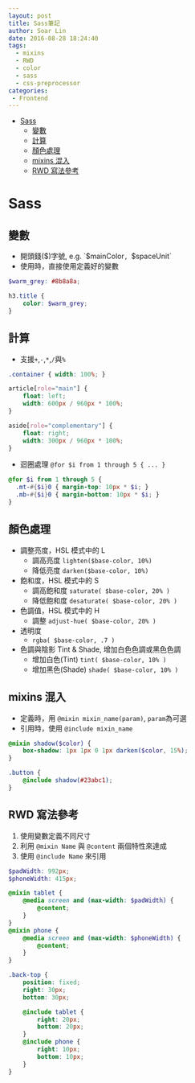 ```yaml
---
layout: post
title: Sass筆記
author: Soar Lin
date: 2016-08-28 18:24:40
tags:
  - mixins
  - RWD
  - color
  - sass
  - css-preprocessor
categories:
 - Frontend
---
```

<!-- MarkdownTOC -->

- [Sass](#sass)
  - [變數](#變數)
  - [計算](#計算)
  - [顏色處理](#顏色處理)
  - [mixins 混入](#mixins-混入)
  - [RWD 寫法參考](#rwd-寫法參考)

<!-- /MarkdownTOC -->


<a name="sass"></a>
# Sass
<a name="變數"></a>
## 變數
* 開頭錢($)字號, e.g. `$mainColor`, `$spaceUnit`
* 使用時，直接使用定義好的變數

````scss
$warm_grey: #8b8a8a;

h3.title {
    color: $warm_grey;
}
````

<a name="計算"></a>
## 計算
* 支援`+`,`-`,`*`,`/`與`%`

````scss
.container { width: 100%; }

article[role="main"] {
    float: left;
    width: 600px / 960px * 100%;
}

aside[role="complementary"] {
    float: right;
    width: 300px / 960px * 100%;
}
````

* 迴圈處理 `@for $i from 1 through 5 { ... } `

````scss
@for $i from 1 through 5 {
  .mt-#{$i}0 { margin-top: 10px * $i; }
  .mb-#{$i}0 { margin-bottom: 10px * $i; }
}
````

<a name="顏色處理"></a>
## 顏色處理
* 調整亮度，HSL 模式中的 L
  * 調高亮度 `lighten($base-color, 10%)`
  * 降低亮度 `darken($base-color, 10%)`
* 飽和度，HSL 模式中的 S
  * 調高飽和度 `saturate( $base-color, 20% )`
  * 降低飽和度 `desaturate( $base-color, 20% )`
* 色調值，HSL 模式中的 H
  * 調整 `adjust-hue( $base-color, 20% )`
* 透明度
  * `rgba( $base-color, .7 )`
* 色調與陰影 Tint & Shade, 增加白色色調或黑色色調
  * 增加白色(Tint) `tint( $base-color, 10% )`
  * 增加黑色(Shade) `shade( $base-color, 10% )`

<a name="mixins-混入"></a>
## mixins 混入
* 定義時，用 `@mixin mixin_name(param)`, `param`為可選
* 引用時，使用 `@include mixin_name`

````scss
@mixin shadow($color) {
    box-shadow: 1px 1px 0 1px darken($color, 15%);
}

.button {
    @include shadow(#23abc1);
}
````

<a name="rwd-寫法參考"></a>
## RWD 寫法參考
1. 使用變數定義不同尺寸
2. 利用 `@mixin Name` 與 `@content` 兩個特性來達成
3. 使用 `@include Name` 來引用

````scss
$padWidth: 992px;
$phoneWidth: 415px;

@mixin tablet {
    @media screen and (max-width: $padWidth) {
        @content;
    }
}
@mixin phone {
    @media screen and (max-width: $phoneWidth) {
        @content;
    }
}

.back-top {
    position: fixed;
    right: 30px;
    bottom: 30px;

    @include tablet {
        right: 20px;
        bottom: 20px;
    }
    @include phone {
        right: 10px;
        bottom: 10px;
    }
}
````